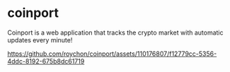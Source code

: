 # coinport

Coinport is a web application that tracks the crypto market with automatic updates every minute!



https://github.com/roychon/coinport/assets/110176807/f12779cc-5356-4ddc-8192-675b8dc61719


